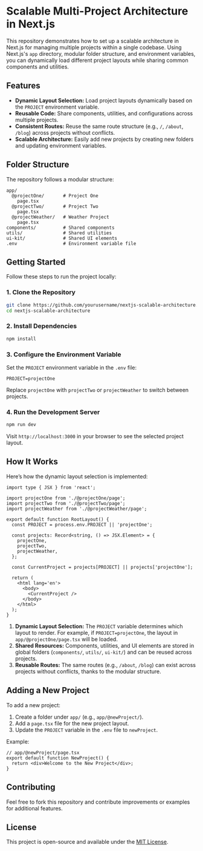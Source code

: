 # Scalable Multi-Project Architecture in Next.js

This repository demonstrates how to set up a scalable architecture in Next.js for managing multiple projects within a single codebase. Using Next.js's `app` directory, modular folder structure, and environment variables, you can dynamically load different project layouts while sharing common components and utilities.

## Features

- **Dynamic Layout Selection:** Load project layouts dynamically based on the `PROJECT` environment variable.
- **Reusable Code:** Share components, utilities, and configurations across multiple projects.
- **Consistent Routes:** Reuse the same route structure (e.g., `/`, `/about`, `/blog`) across projects without conflicts.
- **Scalable Architecture:** Easily add new projects by creating new folders and updating environment variables.

## Folder Structure

The repository follows a modular structure:

```
app/
  @projectOne/       # Project One
    page.tsx
  @projectTwo/       # Project Two
    page.tsx
  @projectWeather/   # Weather Project
    page.tsx
components/          # Shared components
utils/               # Shared utilities
ui-kit/              # Shared UI elements
.env                 # Environment variable file
```

## Getting Started

Follow these steps to run the project locally:

### 1. Clone the Repository

```bash
git clone https://github.com/yourusername/nextjs-scalable-architecture.git
cd nextjs-scalable-architecture
```

### 2. Install Dependencies

```bash
npm install
```

### 3. Configure the Environment Variable

Set the `PROJECT` environment variable in the `.env` file:

```env
PROJECT=projectOne
```

Replace `projectOne` with `projectTwo` or `projectWeather` to switch between projects.

### 4. Run the Development Server

```bash
npm run dev
```

Visit `http://localhost:3000` in your browser to see the selected project layout.

## How It Works

Here’s how the dynamic layout selection is implemented:

```tsx
import type { JSX } from 'react';

import projectOne from './@projectOne/page';
import projectTwo from './@projectTwo/page';
import projectWeather from './@projectWeather/page';

export default function RootLayout() {
  const PROJECT = process.env.PROJECT || 'projectOne';

  const projects: Record<string, () => JSX.Element> = {
    projectOne,
    projectTwo,
    projectWeather,
  };

  const CurrentProject = projects[PROJECT] || projects['projectOne'];

  return (
    <html lang='en'>
      <body>
        <CurrentProject />
      </body>
    </html>
  );
}
```

1. **Dynamic Layout Selection:** The `PROJECT` variable determines which layout to render. For example, if `PROJECT=projectOne`, the layout in `app/@projectOne/page.tsx` will be loaded.
2. **Shared Resources:** Components, utilities, and UI elements are stored in global folders (`components/`, `utils/`, `ui-kit/`) and can be reused across projects.
3. **Reusable Routes:** The same routes (e.g., `/about`, `/blog`) can exist across projects without conflicts, thanks to the modular structure.

## Adding a New Project

To add a new project:

1. Create a folder under `app/` (e.g., `app/@newProject/`).
2. Add a `page.tsx` file for the new project layout.
3. Update the `PROJECT` variable in the `.env` file to `newProject`.

Example:

```tsx
// app/@newProject/page.tsx
export default function NewProject() {
  return <div>Welcome to the New Project</div>;
}
```

## Contributing

Feel free to fork this repository and contribute improvements or examples for additional features.

## License

This project is open-source and available under the [MIT License](LICENSE).
